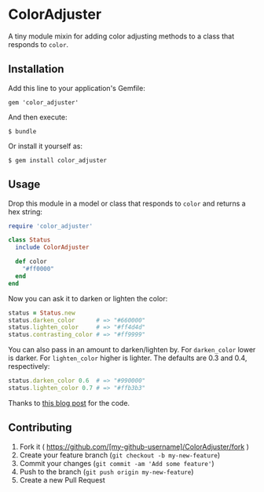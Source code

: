 # ColorAdjuster

A tiny module mixin for adding color adjusting methods to a class that responds to `color`.

## Installation

Add this line to your application's Gemfile:

    gem 'color_adjuster'

And then execute:

    $ bundle

Or install it yourself as:

    $ gem install color_adjuster

## Usage

Drop this module in a model or class that responds to `color` and returns a hex string:

```ruby
require 'color_adjuster'

class Status
  include ColorAdjuster

  def color
    "#ff0000"
  end
end
```

Now you can ask it to darken or lighten the color:

```ruby
status = Status.new
status.darken_color      # => "#660000"
status.lighten_color     # => "#ff4d4d"
status.contrasting_color # => "#ff9999"
```

You can also pass in an amount to darken/lighten by. For `darken_color` lower is darker. For `lighten_color` higher is lighter. The defaults are 0.3 and 0.4, respectively:

```ruby
status.darken_color 0.6  # => "#990000"
status.lighten_color 0.7 # => "#ffb3b3"
```

Thanks to [this blog post](http://www.redguava.com.au/2011/10/lighten-or-darken-a-hexadecimal-color-in-ruby-on-rails/) for the code.

## Contributing

1. Fork it ( https://github.com/[my-github-username]/ColorAdjuster/fork )
2. Create your feature branch (`git checkout -b my-new-feature`)
3. Commit your changes (`git commit -am 'Add some feature'`)
4. Push to the branch (`git push origin my-new-feature`)
5. Create a new Pull Request
